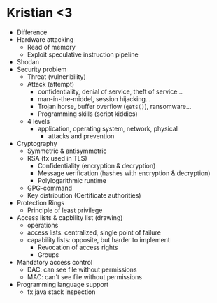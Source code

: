 # Kristian <3
- Difference
- Hardware attacking
    - Read of memory
    - Exploit speculative instruction pipeline
- Shodan
- Security problem 
    - Threat (vulneribility)
    - Attack (attempt)
        - confidentiality, denial of service, theft of service...
        - man-in-the-middel, session hijacking...
        - Trojan horse, buffer overflow (`gets()`), ransomware...
        - Programming skills (script kiddies)
    - 4 levels
        - application, operating system, network, physical
            - attacks and prevention
- Cryptography
    - Symmetric & antisymmetric
    - RSA (fx used in TLS)
        - Confidentiality (encryption & decryption)
        - Message verification (hashes with encryption & decryption)
        - Polylogarithmic runtime
    - GPG-command
    - Key distribution (Certificate authorities)
- Protection Rings
    - Principle of least privilege
- Access lists & capbility list (drawing)
    - operations
    - access lists: centralized, single point of failure
    - capability lists: opposite, but harder to implement
        - Revocation of access rights
        - Groups
- Mandatory access control
    - DAC: can see file without permissions
    - MAC: can't see file without permissions
- Programming language support
    - fx java stack inspection